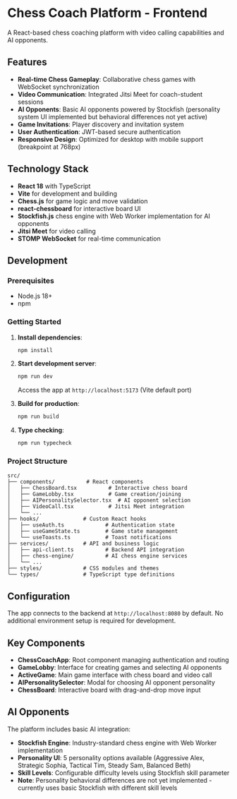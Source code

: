 # Chess Coach Platform - Frontend

A React-based chess coaching platform with video calling capabilities and AI opponents.

## Features

- **Real-time Chess Gameplay**: Collaborative chess games with WebSocket synchronization
- **Video Communication**: Integrated Jitsi Meet for coach-student sessions
- **AI Opponents**: Basic AI opponents powered by Stockfish (personality system UI implemented but behavioral differences not yet active)
- **Game Invitations**: Player discovery and invitation system
- **User Authentication**: JWT-based secure authentication
- **Responsive Design**: Optimized for desktop with mobile support (breakpoint at 768px)

## Technology Stack

- **React 18** with TypeScript
- **Vite** for development and building
- **Chess.js** for game logic and move validation
- **react-chessboard** for interactive board UI
- **Stockfish.js** chess engine with Web Worker implementation for AI opponents
- **Jitsi Meet** for video calling
- **STOMP WebSocket** for real-time communication

## Development

### Prerequisites
- Node.js 18+
- npm

### Getting Started

1. **Install dependencies**:
   ```bash
   npm install
   ```

2. **Start development server**:
   ```bash
   npm run dev
   ```
   Access the app at `http://localhost:5173` (Vite default port)

3. **Build for production**:
   ```bash
   npm run build
   ```

4. **Type checking**:
   ```bash
   npm run typecheck
   ```

### Project Structure

```
src/
├── components/          # React components
│   ├── ChessBoard.tsx          # Interactive chess board
│   ├── GameLobby.tsx           # Game creation/joining
│   ├── AIPersonalitySelector.tsx  # AI opponent selection
│   ├── VideoCall.tsx           # Jitsi Meet integration
│   └── ...
├── hooks/              # Custom React hooks
│   ├── useAuth.ts             # Authentication state
│   ├── useGameState.ts        # Game state management
│   └── useToasts.ts           # Toast notifications
├── services/           # API and business logic
│   ├── api-client.ts          # Backend API integration
│   ├── chess-engine/          # AI chess engine services
│   └── ...
├── styles/             # CSS modules and themes
└── types/              # TypeScript type definitions
```

## Configuration

The app connects to the backend at `http://localhost:8080` by default. No additional environment setup is required for development.

## Key Components

- **ChessCoachApp**: Root component managing authentication and routing
- **GameLobby**: Interface for creating games and selecting AI opponents
- **ActiveGame**: Main game interface with chess board and video call
- **AIPersonalitySelector**: Modal for choosing AI opponent personality
- **ChessBoard**: Interactive board with drag-and-drop move input

## AI Opponents

The platform includes basic AI integration:
- **Stockfish Engine**: Industry-standard chess engine with Web Worker implementation
- **Personality UI**: 5 personality options available (Aggressive Alex, Strategic Sophia, Tactical Tim, Steady Sam, Balanced Beth)
- **Skill Levels**: Configurable difficulty levels using Stockfish skill parameter
- **Note**: Personality behavioral differences are not yet implemented - currently uses basic Stockfish with different skill levels
